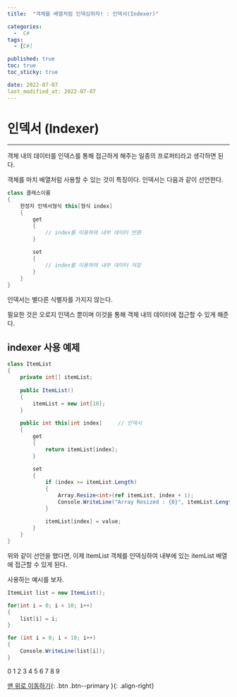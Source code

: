 ```yaml
---
title:  "객체를 배열처럼 인덱싱하자! : 인덱서(Indexer)" 

categories:
  -  C#
tags:
  - [C#]

published: true
toc: true
toc_sticky: true

date: 2022-07-07
last_modified_at: 2022-07-07
---
```


# 인덱서 (Indexer)

---
객체 내의 데이터를 인덱스를 통해 접근하게 해주는 일종의 프로퍼티라고 생각하면 된다.

객체를 마치 배열처럼 사용할 수 있는 것이 특징이다. 인덱서는 다음과 같이 선언한다.
```c#
class 클래스이름
{
    한정자 인덱서형식 this[형식 index]
    {
        get
        {
            // index를 이용하여 내부 데이터 반환
        }
        
        set
        {
            // index를 이용하여 내부 데이터 저장
        }
    }
}
```
인덱서는 별다른 식별자를 가지지 않는다.

필요한 것은 오로지 인덱스 뿐이며 이것을 통해 객체 내의 데이터에 접근할 수 있게 해준다.

## indexer 사용 예제
```c#
class ItemList
{
    private int[] itemList;
    
    public ItemList()
    {
        itemList = new int[10];
    }
    
    public int this[int index]     // 인덱서
    {
        get
        {
            return itemList[index];
        }
        
        set
        {
            if (index >= itemList.Length)
            {
                Array.Resize<int>(ref itemList, index + 1);
                Console.WriteLine("Array Resized : {0}", itemList.Length);
            }
            
            itemList[index] = value;
        }
    }
}
```
위와 같이 선언을 했다면, 이제 ItemList 객체를 인덱싱하여 내부에 있는 itemList 배열에 접근할 수 있게 된다.

사용하는 예시를 보자.

```c#
ItemList list = new ItemList();

for(int i = 0; i < 10; i++)
{
    list[i] = i;
}

for (int i = 0; i < 10; i++)
{
    Console.WriteLine(list[i]);
}
```

0
1
2
3
4
5
6
7
8
9

[맨 위로 이동하기](#){: .btn .btn--primary }{: .align-right}